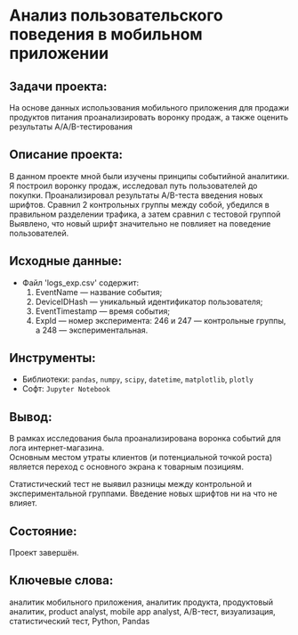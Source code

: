 # Анализ пользовательского поведения в мобильном приложении

 ## Задачи проекта:
 На основе данных использования мобильного приложения 
 для продажи продуктов питания проанализировать воронку продаж, а также оценить результаты A/A/B-тестирования 
 ## Описание проекта:
В данном проекте мной были изучены принципы событийной аналитики. Я построил
воронку продаж, исследовал путь пользователей до покупки. Проанализировал
результаты A/B-теста введения новых шрифтов. Сравнил 2 контрольных группы между
собой, убедился в правильном разделении трафика, а затем сравнил с тестовой группой
Выявлено, что новый шрифт значительно не повлияет на поведение пользователей.
## Исходные данные:

* Файл 'logs_exp.csv' содержит:
    1. EventName — название события;
    1. DeviceIDHash — уникальный идентификатор пользователя;
    1. EventTimestamp — время события;
    1. ExpId — номер эксперимента: 246 и 247 — контрольные группы, а 248 — экспериментальная.
 
## Инструменты:
+ Библиотеки: `pandas`, `numpy`, `scipy`, `datetime`, `matplotlib`, `plotly`
+ Софт: `Jupyter Notebook`

## Вывод:
В рамках исследования была проанализирована воронка событий для лога интернет-магазина.   
Основным местом утраты клиентов (и потенциальной точкой роста) является переход с основного экрана к товарным позициям.  

Статистический тест не выявил разницы между контрольной и экспериментальной группами. Введение новых шрифтов ни на что не влияет.

## Состояние:
Проект завершён.

## Ключевые слова:
аналитик мобильного приложения, аналитик продукта, продуктовый аналитик, product analyst, mobile app analyst, 
A/B-тест, визуализация, статистический тест, Python, Pandas 
